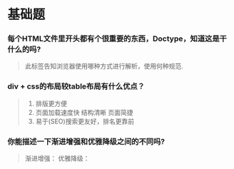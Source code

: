 # 基础题

### 每个HTML文件里开头都有个很重要的东西，Doctype，知道这是干什么的吗?
  
  > <!Doctype html> 此标签告知浏览器使用哪种方式进行解析，使用何种规范.

### div + css的布局较table布局有什么优点？
 
  > 1. 排版更方便
  > 2. 页面加载速度快 结构清晰 页面简捷 
  > 3. 易于(SEO)搜索更友好，排名更靠前

### 你能描述一下渐进增强和优雅降级之间的不同吗?

  > 渐进增强：
  > 优雅降级： 